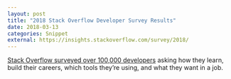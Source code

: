 ```yaml
---
layout: post
title: "2018 Stack Overflow Developer Survey Results"
date: 2018-03-13
categories: Snippet
external: https://insights.stackoverflow.com/survey/2018/
---
```

[Stack Overflow surveyed over 100,000 developers](https://insights.stackoverflow.com/survey/2018/) asking how they learn, build their careers, which tools they’re using, and what they want in a job.
